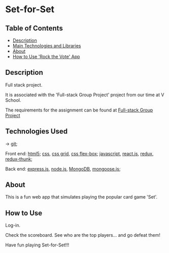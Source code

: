 # Set-for-Set

## Table of Contents

- [Description](#description)
- [Main Technologies and Libraries](#technologies-used)
- [About](#about)
- [How to Use 'Rock the Vote' App](#how-to-use)










## Description

Full stack project.

It is associated with the 'Full-stack Group Project' project from our time at V School.

The requirements for the assignment can be found at [Full-stack Group Project](https://coursework.vschool.io/full-stack-group-project/)





## Technologies Used

-> [git](https://git-scm.com/doc);

Front end: [html5](https://www.w3.org/html/); [css](https://www.w3.org/Style/CSS/), [css grid](https://www.w3.org/TR/css-grid/), [css flex-box](https://www.w3.org/TR/css-flexbox/); [javascript](https://www.javascript.com/), [react.js](https://reactjs.org/), [redux](https://redux.js.org/), [redux-thunk](https://github.com/gaearon/redux-thunk);

Back end: [express.js](https://expressjs.com/), [node.js](https://nodejs.org/en/), [MongoDB](https://www.mongodb.com/), [mongoose.js](http://mongoosejs.com/);





## About

This is a fun web app that simulates playing the popular card game 'Set'.




## How to Use

Log-in.

Check the scoreboard. 
See who are the top players... and go defeat them!

Have fun playing Set-for-Set!!!